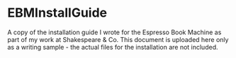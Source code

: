 # EBMInstallGuide
A copy of the installation guide I wrote for the Espresso Book Machine as part of my work at Shakespeare &amp; Co. This document is uploaded here only as a writing sample - the actual files for the installation are not included.
